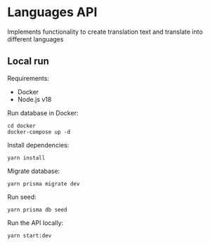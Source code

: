 # Languages API

Implements functionality to create translation text and translate into different languages

## Local run

Requirements:
- Docker
- Node.js v18

Run database in Docker:

```shell
cd docker
docker-compose up -d
```

Install dependencies:

```shell
yarn install
```

Migrate database:

```shell
yarn prisma migrate dev
```

Run seed:

```shell
yarn prisma db seed
```

Run the API locally:

```shell
yarn start:dev
```
